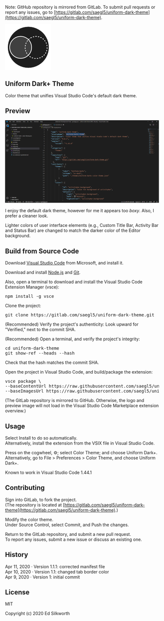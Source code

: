 Note: GitHub repository is mirrored from GitLab. To submit pull requests or report any issues, go to [https://gitlab.com/saegl5/uniform-dark-theme](https://gitlab.com/saegl5/uniform-dark-theme).

![Alt](./Images/logo.png "Uniform Dark+ Theme")

## Uniform Dark+ Theme

Color theme that unifies Visual Studio Code's default dark theme.

## Preview

![Alt](./Images/preview.png "Preview of Uniform Dark+ Theme")

I enjoy the default dark theme, however for me it appears too <i>boxy</i>. Also, I prefer a cleaner look.

Lighter colors of user interface elements (e.g., Custom Title Bar, Activity Bar and Status Bar) are changed to match the darker color of the Editor background.

## Build from Source Code

Download [Visual Studio Code](https://code.visualstudio.com/ "Click here to access the download link.") from Microsoft, and install it.

Download and install [Node.js](https://nodejs.org/en/ "Click here to access the download link.") and [Git](https://git-scm.com/downloads "Click here to access the download link.").

Also, open a terminal to download and install the Visual Studio Code Extension Manager (vsce):
<pre>
npm install -g vsce
</pre>

Clone the project:
<pre>
git clone https://gitlab.com/saegl5/uniform-dark-theme.git
</pre>

(Recommended) Verify the project's authenticity: Look upward for "Verified," next to the commit SHA.

(Recommended) Open a terminal, and verify the project's integrity:
<pre>
cd uniform-dark-theme
git show-ref --heads --hash
</pre>
Check that the hash matches the commit SHA.

Open the project in Visual Studio Code, and build/package the extension:
<pre>
vsce package \
--baseContentUrl https://raw.githubusercontent.com/saegl5/uniform-dark-theme/master/ \
--baseImagesUrl https://raw.githubusercontent.com/saegl5/uniform-dark-theme/master/Images/
</pre>

(The GitLab repository is mirrored to GitHub. Otherwise, the logo and preview image will not load in the Visual Studio Code Marketplace extension overview.)

## Usage

Select Install to do so automatically.<br>
Alternatively, install the extension from the VSIX file in Visual Studio Code.

Press on the cogwheel, ⚙️; select Color Theme; and choose Uniform Dark+.<br>
Alternatively, go to File > Preferences > Color Theme, and choose Uniform Dark+.

Known to work in Visual Studio Code 1.44.1

## Contributing

Sign into GitLab, to fork the project.<br>
(The repository is located at [https://gitlab.com/saegl5/uniform-dark-theme](https://gitlab.com/saegl5/uniform-dark-theme).)

Modify the color theme.<br>
Under Source Control, select Commit, and Push the changes.

Return to the GitLab repository, and submit a new pull request.<br>
To report any issues, submit a new issue or discuss an existing one.

## History

Apr 11, 2020 &middot; Version 1.1.1: corrected manifest file<br>
Apr 10, 2020 &middot; Version 1.1: changed tab border color<br>
Apr 9, 2020 &middot; Version 1: initial commit

<!-- ## Known Issues -->

## License

MIT

Copyright (c) 2020 Ed Silkworth